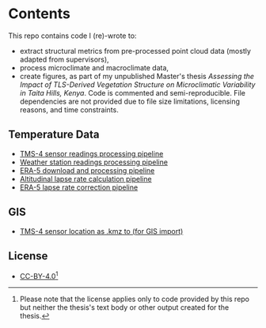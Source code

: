 # Contents
This repo contains code I (re)-wrote to:
* extract structural metrics from pre-processed point cloud data (mostly adapted from supervisors),
* process microclimate and macroclimate data,
* create figures,
as part of my unpublished Master's thesis *Assessing the Impact of TLS-Derived Vegetation Structure on Microclimatic Variability in Taita Hills, Kenya*. Code is commented and semi-reproducible. File dependencies are not provided due to file size limitations, licensing reasons, and time constraints.

## Temperature Data
- [TMS-4 sensor readings processing pipeline](microclimate/microclimate_summary.R)
- [Weather station readings processing pipeline](macroclimate/Weather_station_data_retrieval.R)
- [ERA-5 download and processing pipeline](macroclimate/ERA5_grib_processing.R)
- [Altitudinal lapse rate calculation pipeline](macroclimate/Lapse_rate_calculation.R)
- [ERA-5 lapse rate correction pipeline](macroclimate/ERA5_lapse_rate_correction.R)
## GIS
- [TMS-4 sensor location as .kmz to (for GIS import)](locations_kmz/)
## License
- [CC-BY-4.0](https://github.com/jon-terschan/microclimate-taitahills/blob/main/LICENSE:%20CC-BY-4.0)[^1]


[^1]: Please note that the license applies only to code provided by this repo but neither the thesis's text body or other output created for the thesis.
